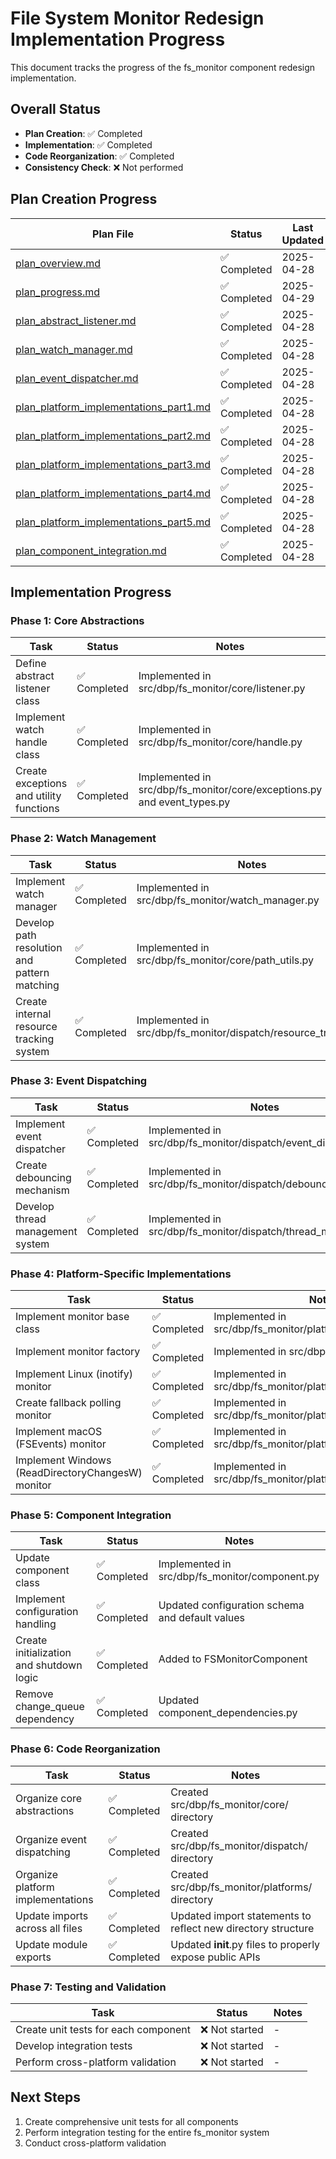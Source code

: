 # File System Monitor Redesign Implementation Progress

This document tracks the progress of the fs_monitor component redesign implementation.

## Overall Status

- **Plan Creation**: ✅ Completed
- **Implementation**: ✅ Completed
- **Code Reorganization**: ✅ Completed
- **Consistency Check**: ❌ Not performed

## Plan Creation Progress

| Plan File | Status | Last Updated |
|-----------|--------|-------------|
| [plan_overview.md](plan_overview.md) | ✅ Completed | 2025-04-28 |
| [plan_progress.md](plan_progress.md) | ✅ Completed | 2025-04-29 |
| [plan_abstract_listener.md](plan_abstract_listener.md) | ✅ Completed | 2025-04-28 |
| [plan_watch_manager.md](plan_watch_manager.md) | ✅ Completed | 2025-04-28 |
| [plan_event_dispatcher.md](plan_event_dispatcher.md) | ✅ Completed | 2025-04-28 |
| [plan_platform_implementations_part1.md](plan_platform_implementations_part1.md) | ✅ Completed | 2025-04-28 |
| [plan_platform_implementations_part2.md](plan_platform_implementations_part2.md) | ✅ Completed | 2025-04-28 |
| [plan_platform_implementations_part3.md](plan_platform_implementations_part3.md) | ✅ Completed | 2025-04-28 |
| [plan_platform_implementations_part4.md](plan_platform_implementations_part4.md) | ✅ Completed | 2025-04-28 |
| [plan_platform_implementations_part5.md](plan_platform_implementations_part5.md) | ✅ Completed | 2025-04-28 |
| [plan_component_integration.md](plan_component_integration.md) | ✅ Completed | 2025-04-28 |

## Implementation Progress

### Phase 1: Core Abstractions

| Task | Status | Notes |
|------|--------|-------|
| Define abstract listener class | ✅ Completed | Implemented in src/dbp/fs_monitor/core/listener.py |
| Implement watch handle class | ✅ Completed | Implemented in src/dbp/fs_monitor/core/handle.py |
| Create exceptions and utility functions | ✅ Completed | Implemented in src/dbp/fs_monitor/core/exceptions.py and event_types.py |

### Phase 2: Watch Management

| Task | Status | Notes |
|------|--------|-------|
| Implement watch manager | ✅ Completed | Implemented in src/dbp/fs_monitor/watch_manager.py |
| Develop path resolution and pattern matching | ✅ Completed | Implemented in src/dbp/fs_monitor/core/path_utils.py |
| Create internal resource tracking system | ✅ Completed | Implemented in src/dbp/fs_monitor/dispatch/resource_tracker.py |

### Phase 3: Event Dispatching

| Task | Status | Notes |
|------|--------|-------|
| Implement event dispatcher | ✅ Completed | Implemented in src/dbp/fs_monitor/dispatch/event_dispatcher.py |
| Create debouncing mechanism | ✅ Completed | Implemented in src/dbp/fs_monitor/dispatch/debouncer.py |
| Develop thread management system | ✅ Completed | Implemented in src/dbp/fs_monitor/dispatch/thread_manager.py |

### Phase 4: Platform-Specific Implementations

| Task | Status | Notes |
|------|--------|-------|
| Implement monitor base class | ✅ Completed | Implemented in src/dbp/fs_monitor/platforms/monitor_base.py |
| Implement monitor factory | ✅ Completed | Implemented in src/dbp/fs_monitor/factory.py |
| Implement Linux (inotify) monitor | ✅ Completed | Implemented in src/dbp/fs_monitor/platforms/linux.py |
| Create fallback polling monitor | ✅ Completed | Implemented in src/dbp/fs_monitor/platforms/fallback.py |
| Implement macOS (FSEvents) monitor | ✅ Completed | Implemented in src/dbp/fs_monitor/platforms/macos.py |
| Implement Windows (ReadDirectoryChangesW) monitor | ✅ Completed | Implemented in src/dbp/fs_monitor/platforms/windows.py |

### Phase 5: Component Integration

| Task | Status | Notes |
|------|--------|-------|
| Update component class | ✅ Completed | Implemented in src/dbp/fs_monitor/component.py |
| Implement configuration handling | ✅ Completed | Updated configuration schema and default values |
| Create initialization and shutdown logic | ✅ Completed | Added to FSMonitorComponent |
| Remove change_queue dependency | ✅ Completed | Updated component_dependencies.py |

### Phase 6: Code Reorganization

| Task | Status | Notes |
|------|--------|-------|
| Organize core abstractions | ✅ Completed | Created src/dbp/fs_monitor/core/ directory |
| Organize event dispatching | ✅ Completed | Created src/dbp/fs_monitor/dispatch/ directory |
| Organize platform implementations | ✅ Completed | Created src/dbp/fs_monitor/platforms/ directory |
| Update imports across all files | ✅ Completed | Updated import statements to reflect new directory structure |
| Update module exports | ✅ Completed | Updated __init__.py files to properly expose public APIs |

### Phase 7: Testing and Validation

| Task | Status | Notes |
|------|--------|-------|
| Create unit tests for each component | ❌ Not started | - |
| Develop integration tests | ❌ Not started | - |
| Perform cross-platform validation | ❌ Not started | - |

## Next Steps

1. Create comprehensive unit tests for all components
2. Perform integration testing for the entire fs_monitor system
3. Conduct cross-platform validation
